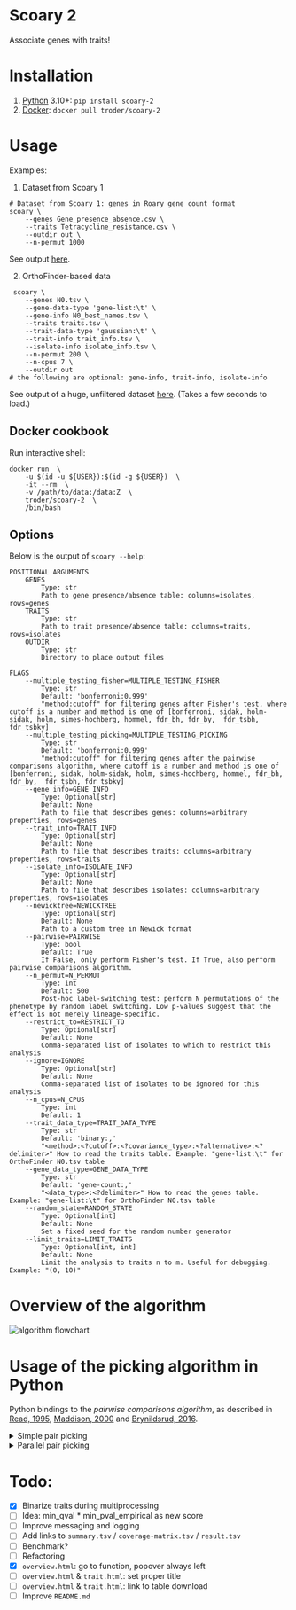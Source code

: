 # Scoary 2

Associate genes with traits!

# Installation

1) [Python](https://pypi.org/project/scoary-2/) 3.10+: `pip install scoary-2`
2) [Docker](https://hub.docker.com/r/troder/scoary-2): `docker pull troder/scoary-2`

# Usage

Examples:

1) Dataset from Scoary 1

```shell
# Dataset from Scoary 1: genes in Roary gene count format
scoary \
    --genes Gene_presence_absence.csv \
    --traits Tetracycline_resistance.csv \
    --outdir out \
    --n-permut 1000
```

See output [here](https://gfv-oberburg.ch/FILES/SCOARY2_TETR/overview.html).

2) OrthoFinder-based data

```shell
 scoary \
    --genes N0.tsv \
    --gene-data-type 'gene-list:\t' \
    --gene-info N0_best_names.tsv \
    --traits traits.tsv \
    --trait-data-type 'gaussian:\t' \
    --trait-info trait_info.tsv \
    --isolate-info isolate_info.tsv \
    --n-permut 200 \
    --n-cpus 7 \
    --outdir out
# the following are optional: gene-info, trait-info, isolate-info
```

See output of a huge, unfiltered dataset [here](https://gfv-oberburg.ch/FILES/SCOARY2.2/overview.html).
(Takes a few seconds to load.)

## Docker cookbook

Run interactive shell:

```shell
docker run  \
    -u $(id -u ${USER}):$(id -g ${USER})  \
    -it --rm  \
    -v /path/to/data:/data:Z  \
    troder/scoary-2  \
    /bin/bash
```

## Options

Below is the output of `scoary --help`:

```text
POSITIONAL ARGUMENTS
    GENES
        Type: str
        Path to gene presence/absence table: columns=isolates, rows=genes
    TRAITS
        Type: str
        Path to trait presence/absence table: columns=traits, rows=isolates
    OUTDIR
        Type: str
        Directory to place output files

FLAGS
    --multiple_testing_fisher=MULTIPLE_TESTING_FISHER
        Type: str
        Default: 'bonferroni:0.999'
        "method:cutoff" for filtering genes after Fisher's test, where cutoff is a number and method is one of [bonferroni, sidak, holm-sidak, holm, simes-hochberg, hommel, fdr_bh, fdr_by,  fdr_tsbh, fdr_tsbky]
    --multiple_testing_picking=MULTIPLE_TESTING_PICKING
        Type: str
        Default: 'bonferroni:0.999'
        "method:cutoff" for filtering genes after the pairwise comparisons algorithm, where cutoff is a number and method is one of [bonferroni, sidak, holm-sidak, holm, simes-hochberg, hommel, fdr_bh, fdr_by,  fdr_tsbh, fdr_tsbky]
    --gene_info=GENE_INFO
        Type: Optional[str]
        Default: None
        Path to file that describes genes: columns=arbitrary properties, rows=genes
    --trait_info=TRAIT_INFO
        Type: Optional[str]
        Default: None
        Path to file that describes traits: columns=arbitrary properties, rows=traits
    --isolate_info=ISOLATE_INFO
        Type: Optional[str]
        Default: None
        Path to file that describes isolates: columns=arbitrary properties, rows=isolates
    --newicktree=NEWICKTREE
        Type: Optional[str]
        Default: None
        Path to a custom tree in Newick format
    --pairwise=PAIRWISE
        Type: bool
        Default: True
        If False, only perform Fisher's test. If True, also perform pairwise comparisons algorithm.
    --n_permut=N_PERMUT
        Type: int
        Default: 500
        Post-hoc label-switching test: perform N permutations of the phenotype by random label switching. Low p-values suggest that the effect is not merely lineage-specific.
    --restrict_to=RESTRICT_TO
        Type: Optional[str]
        Default: None
        Comma-separated list of isolates to which to restrict this analysis
    --ignore=IGNORE
        Type: Optional[str]
        Default: None
        Comma-separated list of isolates to be ignored for this analysis
    --n_cpus=N_CPUS
        Type: int
        Default: 1
    --trait_data_type=TRAIT_DATA_TYPE
        Type: str
        Default: 'binary:,'
        "<method>:<?cutoff>:<?covariance_type>:<?alternative>:<?delimiter>" How to read the traits table. Example: "gene-list:\t" for OrthoFinder N0.tsv table
    --gene_data_type=GENE_DATA_TYPE
        Type: str
        Default: 'gene-count:,'
        "<data_type>:<?delimiter>" How to read the genes table. Example: "gene-list:\t" for OrthoFinder N0.tsv table
    --random_state=RANDOM_STATE
        Type: Optional[int]
        Default: None
        Set a fixed seed for the random number generator
    --limit_traits=LIMIT_TRAITS
        Type: Optional[int, int]
        Default: None
        Limit the analysis to traits n to m. Useful for debugging. Example: "(0, 10)"
```

# Overview of the algorithm

![algorithm flowchart](media/ScoaryWorkflow.drawio.svg)

# Usage of the picking algorithm in Python

Python bindings to the _pairwise comparisons algorithm_, as described in 
[Read, 1995](https://doi.org/10.1006/jtbi.1995.0047), 
[Maddison, 2000](https://doi.org/10.1006/jtbi.1999.1050) and 
[Brynildsrud, 2016](https://doi.org/10.1186/s13059-016-1108-8).

<details>

  <summary>Simple pair picking</summary>

```python
from pprint import pprint
from scoary import ScoaryTree, pick_single, print_tree

tree = [['isolate1', 'isolate2'], [['isolate3', 'isolate4'], ['isolate5', 'isolate6']]]

label_to_trait_a = {
    'isolate1': True,
    'isolate2': False,
    'isolate3': True,
    'isolate4': False,
    'isolate5': True,
    'isolate6': False,
}

label_to_trait_b = {
    'isolate1': True,
    'isolate2': False,
    'isolate3': True,
    'isolate4': False,
    'isolate5': True,
    'isolate6': False,
}

print_tree(
    ScoaryTree.from_list(tree),
    label_to_trait_a, label_to_trait_b
)
#       /-11_isolate1
#    /-|
#   |   \-00_isolate2
#   |
# --|      /-11_isolate3
#   |   /-|
#   |  |   \-00_isolate4
#    \-|
#      |   /-11_isolate5
#       \-|
#          \-00_isolate6

result = pick_single(tree, label_to_trait_a, label_to_trait_b, calc_pvals=True)
pprint(result)
# {'best_pval': 0.25,
#  'max_contrasting_pairs': 3,
#  'max_opposing_pairs': 0,
#  'max_supporting_pairs': 3,
#  'worst_pval': 0.25}
 ```

</details>

<details>

  <summary>Parallel pair picking</summary>

This takes advantage of [Numba](https://numba.pydata.org/) optimizations.

```python
import pandas as pd
from scoary import pick

tree = [['isolate1', 'isolate2'], ['isolate3', 'isolate4']]

# e.g. phenotype
label_to_trait_a = {
    'isolate1': True,
    'isolate2': False,
    'isolate3': False,
    'isolate4': True,
}

# e.g. presence/absence of genes
trait_b_df = pd.DataFrame(
    columns=['isolate1', 'isolate2', 'isolate3', 'isolate4'],
    data=[
        [True, True, False, False],  # gene 1
        [True, False, True, False],  # gene 2
        [True, False, False, True],  # ...
        [False, True, True, False],
        [False, True, False, True],
        [False, True, False, True],
        [False, True, False, True],
        [False, True, False, True],
    ]
)

max_contr, max_suppo, max_oppos, best, worst = pick(
    tree=tree,
    label_to_trait_a=label_to_trait_a,
    trait_b_df=trait_b_df,
    calc_pvals=True
)

print(f'{max_contr=}\n{max_suppo=}\n{max_oppos=}\n{best=}\n{worst=}')
# max_contr=array([1, 2, 2, 2, 2, 2, 2, 2])
# max_suppo=array([1, 1, 2, 0, 1, 1, 1, 1])
# max_oppos=array([1, 1, 0, 2, 1, 1, 1, 1])
# best=array([1. , 1. , 0.5, 0.5, 1. , 1. , 1. , 1. ])
# worst=array([1. , 1. , 0.5, 0.5, 1. , 1. , 1. , 1. ])
```

</details>

# Todo:

- [X] Binarize traits during multiprocessing
- [ ] Idea: min_qval * min_pval_empirical as new score
- [ ] Improve messaging and logging
- [ ] Add links to `summary.tsv` / `coverage-matrix.tsv` / `result.tsv`
- [ ] Benchmark?
- [ ] Refactoring
- [X] `overview.html`: go to function, popover always left
- [ ] `overview.html` & `trait.html`: set proper title
- [ ] `overview.html` & `trait.html`: link to table download
- [ ] Improve `README.md`
